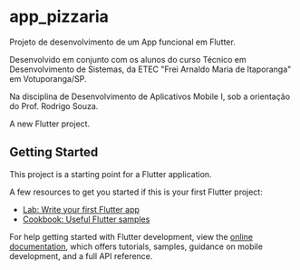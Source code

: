 # app_pizzaria

Projeto de desenvolvimento de um App funcional em Flutter.

Desenvolvido em conjunto com os alunos do curso Técnico em Desenvolvimento de Sistemas, da ETEC "Frei Arnaldo Maria de Itaporanga" em Votuporanga/SP.

Na disciplina de Desenvolvimento de Aplicativos Mobile I, sob a orientação do Prof. Rodrigo Souza.

A new Flutter project.

## Getting Started

This project is a starting point for a Flutter application.

A few resources to get you started if this is your first Flutter project:

- [Lab: Write your first Flutter app](https://docs.flutter.dev/get-started/codelab)
- [Cookbook: Useful Flutter samples](https://docs.flutter.dev/cookbook)

For help getting started with Flutter development, view the
[online documentation](https://docs.flutter.dev/), which offers tutorials,
samples, guidance on mobile development, and a full API reference.
